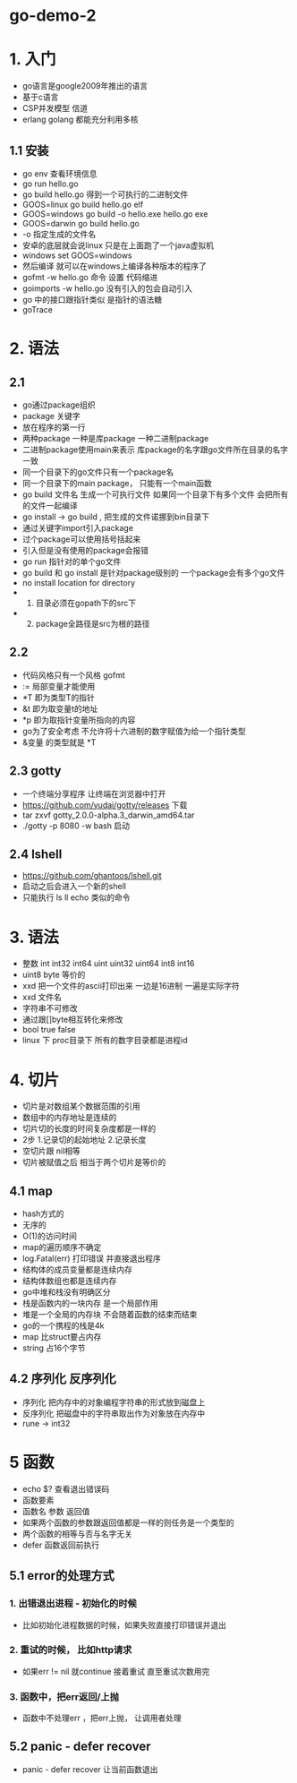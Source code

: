 # go-demo-2

# 1. 入门
- go语言是google2009年推出的语言
- 基于c语言 
- CSP并发模型 信道
- erlang  golang 都能充分利用多核

## 1.1 安装
- go env 查看环境信息
- go run hello.go
- go build hello.go 得到一个可执行的二进制文件
- GOOS=linux go build hello.go  elf
- GOOS=windows go build -o hello.exe hello.go exe
- GOOS=darwin go build hello.go 
- -o 指定生成的文件名
- 安卓的底层就会说linux 只是在上面跑了一个java虚拟机
- windows  set GOOS=windows
- 然后编译 就可以在windows上编译各种版本的程序了
- gofmt -w hello.go   命令 设置 代码缩进
- goimports -w hello.go 没有引入的包会自动引入
- go 中的接口跟指针类似 是指针的语法糖
- goTrace

# 2. 语法

## 2.1
- go通过package组织
- package 关键字
- 放在程序的第一行
- 两种package 一种是库package 一种二进制package
- 二进制package使用main来表示 库package的名字跟go文件所在目录的名字一致
- 同一个目录下的go文件只有一个package名
- 同一个目录下的main package， 只能有一个main函数
- go build 文件名  生成一个可执行文件 如果同一个目录下有多个文件 会把所有的文件一起编译
- go install  -> go build , 把生成的文件诺挪到bin目录下
- 通过关键字import引入package
- 过个package可以使用括号括起来
- 引入但是没有使用的package会报错
- go run 指针对的单个go文件
- go build 和 go install 是针对package级别的 一个package会有多个go文件
- no install location for directory
- 1. 目录必须在gopath下的src下
- 2. package全路径是src为根的路径

## 2.2
- 代码风格只有一个风格 gofmt
- := 局部变量才能使用
- *T 即为类型T的指针
- &t 即为取变量t的地址
- *p 即为取指针变量所指向的内容
- go为了安全考虑 不允许将十六进制的数字赋值为给一个指针类型
- &变量  的类型就是 *T 

## 2.3 gotty
- 一个终端分享程序 让终端在浏览器中打开
- https://github.com/yudai/gotty/releases 下载
- tar zxvf gotty_2.0.0-alpha.3_darwin_amd64.tar
- ./gotty -p 8080 -w bash 启动


## 2.4 lshell 
- https://github.com/ghantoos/lshell.git
- 启动之后会进入一个新的shell 
- 只能执行 ls ll echo 类似的命令

# 3. 语法
- 整数 int int32 int64 uint uint32 uint64 int8 int16 
- uint8  byte  等价的
- xxd 把一个文件的ascii打印出来 一边是16进制 一遍是实际字符
- xxd 文件名
- 字符串不可修改
- 通过跟[]byte相互转化来修改
- bool true false
- linux 下 proc目录下 所有的数字目录都是进程id

# 4. 切片
- 切片是对数组某个数据范围的引用
- 数组中的内存地址是连续的
- 切片切的长度的时间复杂度都是一样的
- 2步 1.记录切的起始地址 2.记录长度
- 空切片跟 nil相等
- 切片被赋值之后 相当于两个切片是等价的

## 4.1 map
- hash方式的
- 无序的
- O(1)的访问时间
- map的遍历顺序不确定
- log.Fatal(err) 打印错误 并直接退出程序
- 结构体的成员变量都是连续内存
- 结构体数组也都是连续内存
- go中堆和栈没有明确区分
- 栈是函数内的一块内存 是一个局部作用
- 堆是一个全局的内存块 不会随着函数的结束而结束
- go的一个携程的栈是4k
- map 比struct要占内存
- string 占16个字节

## 4.2 序列化 反序列化
- 序列化 把内存中的对象编程字符串的形式放到磁盘上
- 反序列化 把磁盘中的字符串取出作为对象放在内存中
- rune -> int32

# 5 函数
- echo $? 查看退出错误码
- 函数要素  
- 函数名 参数 返回值
- 如果两个函数的参数跟返回值都是一样的则任务是一个类型的
- 两个函数的相等与否与名字无关
- defer 函数返回前执行

## 5.1 error的处理方式
### 1. 出错退出进程 - 初始化的时候
- 比如初始化进程数据的时候，如果失败直接打印错误并退出

### 2. 重试的时候， 比如http请求
- 如果err != nil 就continue 接着重试 直至重试次数用完

### 3. 函数中，把err返回/上抛
- 函数中不处理err ，把err上抛， 让调用者处理

## 5.2 panic - defer recover
- panic - defer recover 让当前函数退出





